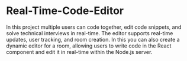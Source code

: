# Real-Time-Code-Editor



In this project multiple users can code together, edit code snippets, and solve technical interviews in real-time. The editor supports real-time updates, user tracking, and room creation. In this you can also create a dynamic editor for a room, allowing users to write code in the React component and edit it in real-time within the Node.js server.
